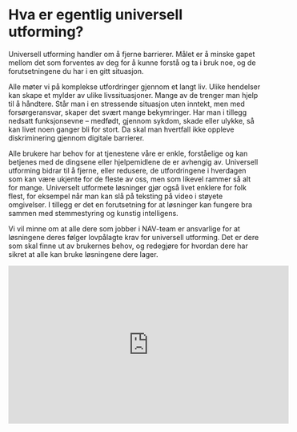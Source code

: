 # Hva er egentlig universell utforming?

<p class="typo-ingress">Universell utforming handler om å fjerne barrierer. Målet er å minske gapet mellom det som forventes av deg for å kunne forstå og ta i bruk noe, og de forutsetningene du har i en gitt situasjon.</p>

Alle møter vi på komplekse utfordringer gjennom et langt liv. Ulike hendelser kan skape et mylder av ulike livssituasjoner. Mange av de trenger man hjelp til å håndtere. Står man i en stressende situasjon uten inntekt, men med forsørgeransvar, skaper det svært mange bekymringer. Har man i tillegg nedsatt funksjonsevne – medfødt, gjennom sykdom, skade eller ulykke, så kan livet noen ganger bli for stort. Da skal man hvertfall ikke oppleve diskriminering gjennom digitale barrierer.

Alle brukere har behov for at tjenestene våre er enkle, forståelige og kan betjenes med de dingsene eller hjelpemidlene de er avhengig av. Universell utforming bidrar til å fjerne, eller redusere, de utfordringene i hverdagen som kan være ukjente for de fleste av oss, men som likevel rammer så alt for mange. Universelt utformete løsninger gjør også livet enklere for folk flest, for eksempel når man kan slå på teksting på video i støyete omgivelser. I tillegg er det en forutsetning for at løsninger kan fungere bra sammen med stemmestyring og kunstig intelligens.
 
Vi vil minne om at alle dere som jobber i NAV-team er ansvarlige for at løsningene deres følger lovpålagte krav for universell utforming. Det er dere som skal finne ut av brukernes behov, og redegjøre for hvordan dere har sikret at alle kan bruke løsningene dere lager. 

<iframe width="560" height="315" src="https://www.youtube.com/embed/KSLx3yPwGGY" title="Tilsynets video om Universell utforming av ikt" frameborder="0" allow="accelerometer; autoplay; encrypted-media; gyroscope; picture-in-picture" allowfullscreen></iframe>
